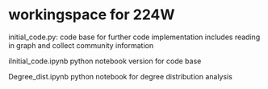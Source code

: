 # workingspace for 224W

initial_code.py:
code base for further code implementation includes reading in graph and collect community information

iInitial_code.ipynb
python notebook version for code base

Degree_dist.ipynb
python notebook for degree distribution analysis